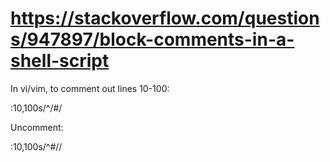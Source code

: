 
# https://stackoverflow.com/questions/947897/block-comments-in-a-shell-script

In vi/vim, to comment out lines 10-100:

<ESC>
:10,100s/^/#/


Uncomment:

<ESC>
:10,100s/^#//
